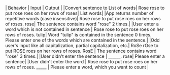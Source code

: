 | Behavior | Input | Output |
|Convert sentence to List of words| Rose rose to put rose roes on her rows of roses| List<string> words|
|App returns number of repetitive words (case insensitive)| Rose rose to put rose roes on her rows of roses. rose| The sentence contains word "rose" 2 times.|
|User enter a word which is not contained in sentence | Rose rose to put rose roes on her rows of roses. tulip| Word "tulip" is contained in the sentence 0 times. Please enter one of the words which are contained in the sentence.|
|Odd user's input like all capitalization, partial capitalization, etc.| RoSe rOse to put ROSE roes on her rows of roses. RosE | The sentence contains word "rose" 3 times.|
|User didn't enter the sentence | ______. rose| Please enter a sentence|
|User didn't enter the word | Rose rose to put rose roes on her rows of roses. _____ | Please enter a word, which you want to count |
